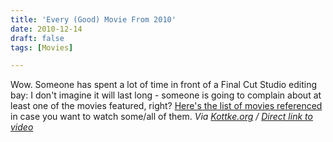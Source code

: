 ```yaml
---
title: 'Every (Good) Movie From 2010'
date: 2010-12-14
draft: false
tags: [Movies]

---
```


Wow. Someone has spent a lot of time in front of a Final Cut Studio editing bay: I don't imagine it will last long - someone is going to complain about at least one of the movies featured, right? [Here's the list of movies referenced](https://docs.google.com/document/d/1wv-PfzG8aGp43ZF-vARPbcJaRRSJWJ8FXlMcQIrOiOo/preview?hl=en&pli=1&sle=true#) in case you want to watch some/all of them. _Via [Kottke.org](http://kottke.org/10/12/the-year-in-film-2010) / [Direct link to video](http://www.youtube.com/watch?v=I4dEWOB6THE)_